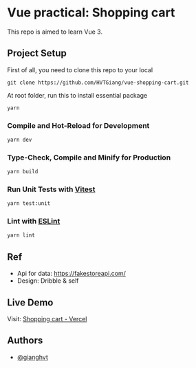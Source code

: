 # Vue practical: Shopping cart

This repo is aimed to learn Vue 3.


## Project Setup
First of all, you need to clone this repo to your local

```gitbash
git clone https://github.com/HVTGiang/vue-shopping-cart.git
```

At root folder, run this to install essential package

```sh
yarn
```

### Compile and Hot-Reload for Development

```sh
yarn dev
```

### Type-Check, Compile and Minify for Production

```sh
yarn build
```

### Run Unit Tests with [Vitest](https://vitest.dev/)

```sh
yarn test:unit
```

### Lint with [ESLint](https://eslint.org/)

```sh
yarn lint
```

## Ref
-  Api for data: https://fakestoreapi.com/
- Design: Dribble & self

## Live Demo
Visit: [Shopping cart - Vercel](https://vue-shopping-cart-vert.vercel.app/)

## Authors

- [@gianghvt](https://github.com/HVTGiang)

